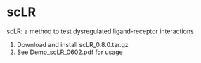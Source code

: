 # scLR
scLR: a method to test dysregulated ligand-receptor interactions

1. Download and install scLR_0.8.0.tar.gz
2. See Demo_scLR_0602.pdf for usage
